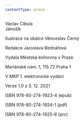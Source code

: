 ```yaml
---
contentType: prose
---
```


Václav Cibula  
Jánošík

Ilustrace na obálce Věnceslav Černý

  

Redakce Jaroslava Bednářová

Vydala Městská knihovna v Praze

  

Mariánské nám. 1, 115 72 Praha 1

V MKP 1. elektronické vydání

  

Verze 1.0 z 3. 12. 2021

ISBN 978-80-274-1923-4 (epub)

  

ISBN 978-80-274-1924-1 (pdf)

  

ISBN 978-80-274-1925-8 (prc)
